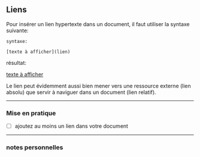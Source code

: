 ## Liens

Pour insérer un lien hypertexte dans un document, il faut utiliser la syntaxe suivante:

    syntaxe:

    [texte à afficher](lien)

résultat:

[texte à afficher](lien)

Le lien peut évidemment aussi bien mener vers une ressource externe (lien absolu) que servir à naviguer dans un document (lien relatif).


---

### Mise en pratique

- [ ] ajoutez au moins un lien dans votre document

---

### notes personnelles
